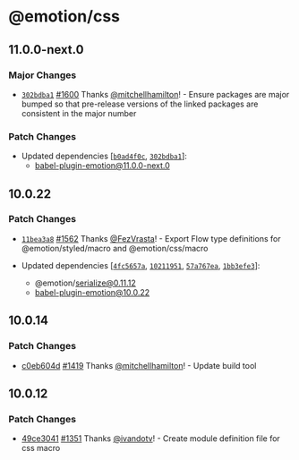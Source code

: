 # @emotion/css

## 11.0.0-next.0

### Major Changes

- [`302bdba1`](https://github.com/emotion-js/emotion/commit/302bdba1a6b793484c09edeb668815c5e31ea555) [#1600](https://github.com/emotion-js/emotion/pull/1600) Thanks [@mitchellhamilton](https://github.com/mitchellhamilton)! - Ensure packages are major bumped so that pre-release versions of the linked packages are consistent in the major number

### Patch Changes

- Updated dependencies [[`b0ad4f0c`](https://github.com/emotion-js/emotion/commit/b0ad4f0c628813a42c4637857be9a969429db6f0), [`302bdba1`](https://github.com/emotion-js/emotion/commit/302bdba1a6b793484c09edeb668815c5e31ea555)]:
  - babel-plugin-emotion@11.0.0-next.0

## 10.0.22

### Patch Changes

- [`11bea3a8`](https://github.com/emotion-js/emotion/commit/11bea3a89f38f9052c692c3df050ad802b6b954c) [#1562](https://github.com/emotion-js/emotion/pull/1562) Thanks [@FezVrasta](https://github.com/FezVrasta)! - Export Flow type definitions for @emotion/styled/macro and @emotion/css/macro

- Updated dependencies [[`4fc5657a`](https://github.com/emotion-js/emotion/commit/4fc5657ac8d0002322321cfbfc254b7196d27387), [`10211951`](https://github.com/emotion-js/emotion/commit/10211951051729b149930a8646de14bae9ae1bbc), [`57a767ea`](https://github.com/emotion-js/emotion/commit/57a767ea3dd18eefbbdc7269cc13128caad65286), [`1bb3efe3`](https://github.com/emotion-js/emotion/commit/1bb3efe399ddf0f3332187f3c751fbba9326d02c)]:
  - @emotion/serialize@0.11.12
  - babel-plugin-emotion@10.0.22

## 10.0.14

### Patch Changes

- [c0eb604d](https://github.com/emotion-js/emotion/commit/c0eb604d) [#1419](https://github.com/emotion-js/emotion/pull/1419) Thanks [@mitchellhamilton](https://github.com/mitchellhamilton)! - Update build tool

## 10.0.12

### Patch Changes

- [49ce3041](https://github.com/emotion-js/emotion/commit/49ce3041) [#1351](https://github.com/emotion-js/emotion/pull/1351) Thanks [@ivandotv](https://github.com/ivandotv)! - Create module definition file for css macro
